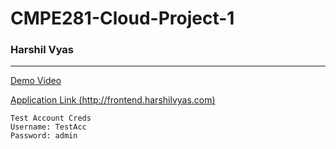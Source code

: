 # CMPE281-Cloud-Project-1
### Harshil Vyas
---

[Demo Video](https://drive.google.com/file/d/1t6Ndc_xBMRXhCd9y1Ll69MatW16a9PGx/view?usp=sharing)

[Application Link (http://frontend.harshilvyas.com)](http://frontend.harshilvyas.com)

```
Test Account Creds
Username: TestAcc 
Password: admin
```